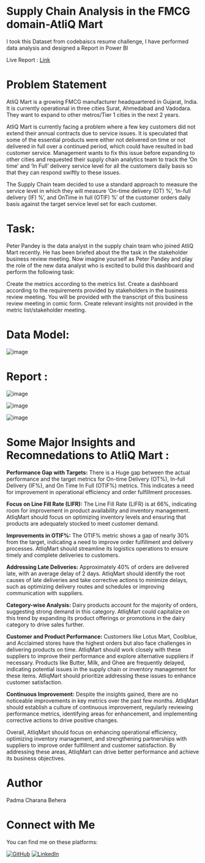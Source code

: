 # Supply Chain Analysis in the FMCG domain-AtliQ Mart
I took this Dataset from codebaiscs resume challenge, I have performed data analysis and designed a Report in Power BI

Live Report : [Link](https://app.powerbi.com/view?r=eyJrIjoiOWFkMDVkZGQtMWFhOS00NjBhLThmZGMtYTFiNThlMGNiZjZlIiwidCI6ImRmODY3OWNkLWE4MGUtNDVkOC05OWFjLWM4M2VkN2ZmOTVhMCJ9)

# Problem Statement
AtliQ Mart is a growing FMCG manufacturer headquartered in Gujarat, India. It is currently operational in three cities Surat, Ahmedabad and Vadodara. They want to expand to other metros/Tier 1 cities in the next 2 years.

AtliQ Mart is currently facing a problem where a few key customers did not extend their annual contracts due to service issues. It is speculated that some of the essential products were either not delivered on time or not delivered in full over a continued period, which could have resulted in bad customer service. Management wants to fix this issue before expanding to other cities and requested their supply chain analytics team to track the ’On time’ and ‘In Full’ delivery service level for all the customers daily basis so that they can respond swiftly to these issues.

The Supply Chain team decided to use a standard approach to measure the service level in which they will measure ‘On-time delivery (OT) %’, ‘In-full delivery (IF) %’, and OnTime in full (OTIF) %’ of the customer orders daily basis against the target service level set for each customer.


# Task:  
Peter Pandey is the data analyst in the supply chain team who joined AtliQ Mart recently. He has been briefed about the the task in the stakeholder business review meeting. Now imagine yourself as Peter Pandey and play the role of the new data analyst who is excited to build this dashboard and perform the following task:

Create the metrics according to the metrics list.
Create a dashboard according to the requirements provided by stakeholders in the business review meeting. You will be provided with the transcript of this business review meeting in comic form.
Create relevant insights not provided in the metric list/stakeholder meeting.

# Data Model:
![image](https://github.com/ChitikaneniVarsha/Supply-Chain-Analysis-in-the-FMCG-domain-AtliQMart/assets/119399943/c3fcd077-d5da-4b32-8112-a6a962e5255e)

# Report : 


![image](https://github.com/ChitikaneniVarsha/Supply-Chain-Analysis-in-the-FMCG-domain-AtliQMart/assets/119399943/9cd5330e-b336-4bf5-9ceb-ecaa19d94db1)

![image](https://github.com/ChitikaneniVarsha/Supply-Chain-Analysis-in-the-FMCG-domain-AtliQMart/assets/119399943/d59346e3-5b92-4ccc-8d37-7ef565ca0a90)

![image](https://github.com/ChitikaneniVarsha/Supply-Chain-Analysis-in-the-FMCG-domain-AtliQMart/assets/119399943/adf4edc7-575a-4357-a907-3cce38357a63)

# Some Major Insights and Recomnedations to AtliQ Mart : 

**Performance Gap with Targets:**
There is a Huge gap between the actual performance and the target metrics for On-time Delivery (OT%), In-full Delivery (IF%), and On Time In Full (OTIF%) metrics.
This indicates a need for improvement in operational efficiency and order fulfillment processes.

**Focus on Line Fill Rate (LIFR):**
The Line Fill Rate (LIFR) is at 66%, indicating room for improvement in product availability and inventory management.
AtliqMart should focus on optimizing inventory levels and ensuring that products are adequately stocked to meet customer demand.

**Improvements in OTIF%:**
The OTIF% metric shows a gap of nearly 30% from the target, indicating a need to improve order fulfillment and delivery processes. 
AtliqMart should streamline its logistics operations to ensure timely and complete deliveries to customers.

**Addressing Late Deliveries:**
Approximately 40% of orders are delivered late, with an average delay of 2 days. 
AtliqMart should identify the root causes of late deliveries and take corrective actions to minimize delays, such as optimizing delivery routes and schedules or improving communication with suppliers.

**Category-wise Analysis:**
Dairy products account for the majority of orders, suggesting strong demand in this category. 
AtliqMart could capitalize on this trend by expanding its product offerings or promotions in the dairy category to drive sales further.

**Customer and Product Performance:**
Customers like Lotus Mart, Coolblue, and Acclaimed stores have the highest orders but also face challenges in delivering products on time. 
AtliqMart should work closely with these suppliers to improve their performance and explore alternative suppliers if necessary.
Products like Butter, Milk, and Ghee are frequently delayed, indicating potential issues in the supply chain or inventory management for these items. 
AtliqMart should prioritize addressing these issues to enhance customer satisfaction.

**Continuous Improvement:**
Despite the insights gained, there are no noticeable improvements in key metrics over the past few months. 
AtliqMart should establish a culture of continuous improvement, regularly reviewing performance metrics, identifying areas for enhancement, and implementing corrective actions to drive positive changes.

Overall, AtliqMart should focus on enhancing operational efficiency, optimizing inventory management, and strengthening partnerships with suppliers to improve order fulfillment and customer satisfaction. 
By addressing these areas, AtliqMart can drive better performance and achieve its business objectives.

# Author

Padma Charana Behera  

# Connect with Me

You can find me on these platforms:

[![GitHub](https://img.shields.io/badge/GitHub-100000?style=for-the-badge&logo=github&logoColor=white)](https://github.com/Paadmaa)
[![LinkedIn](https://img.shields.io/badge/LinkedIn-0077B5?style=for-the-badge&logo=linkedin&logoColor=white)](https://www.linkedin.com/in/padmach-behera)

